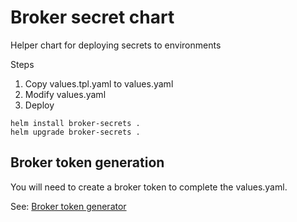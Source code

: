 # Broker secret chart

Helper chart for deploying secrets to environments

Steps
1. Copy values.tpl.yaml to values.yaml
2. Modify values.yaml
3. Deploy


```
helm install broker-secrets .
helm upgrade broker-secrets .
```

## Broker token generation

You will need to create a broker token to complete the values.yaml.

See: [Broker token generator](../../scripts/gen-broker-token.sh)
